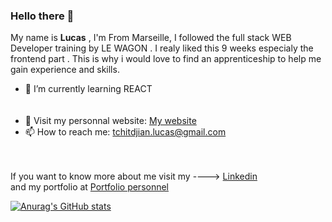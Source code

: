 ### Hello there 👋
My name is  __Lucas__ , I'm From Marseille, I followed the full stack WEB Developer training by LE WAGON . I realy liked this 9 weeks especialy the frontend part . 
This is why i would love to find an apprenticeship to help me gain experience and skills.


<!--
**LucasTchitdjian/LucasTchitdjian** is a ✨ _special_ ✨ repository because its `README.md` (this file) appears on your GitHub profile.

Here are some ideas to get you started
-->
- 🌱 I’m currently learning REACT<br/><br/><br/>
- 🚀 Visit my personnal website: <a href="https://portfoliolucastchit.com/">My website </a>
- 📫 How to reach me: tchitdjian.lucas@gmail.com<br/><br/><br/>

If you want to know more about me visit my ----> <a href="https://www.linkedin.com/in/lucas-tchitdjian/">Linkedin </a> <br /> 
and my portfolio at <a href="https://www.portfoliolucastchit.com">Portfolio personnel

![Anurag's GitHub stats](https://github-readme-stats.vercel.app/api?username=anuraghazra&theme=dark&show_icons=true)

